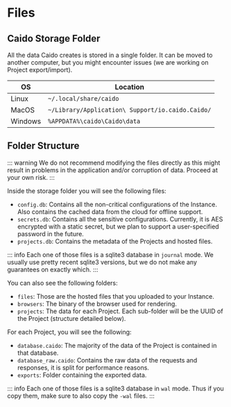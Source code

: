 # Files

## Caido Storage Folder

All the data Caido creates is stored in a single folder.
It can be moved to another computer, but you might encounter issues (we are working on Project export/import).

| OS      | Location                                         |
| ------- | ------------------------------------------------ |
| Linux   | `~/.local/share/caido`                           |
| MacOS   | `~/Library/Application\ Support/io.caido.Caido/` |
| Windows | `%APPDATA%\caido\Caido\data`                     |

## Folder Structure

::: warning
We do not recommend modifying the files directly as this might result in problems in the application and/or corruption of data. Proceed at your own risk.
:::

Inside the storage folder you will see the following files:

- `config.db`: Contains all the non-critical configurations of the Instance. Also contains the cached data from the cloud for offline support.
- `secrets.db`: Contains all the sensitive configurations. Currently, it is AES encrypted with a static secret, but we plan to support a user-specified password in the future.
- `projects.db`: Contains the metadata of the Projects and hosted files.

::: info
Each one of those files is a sqlite3 database in `journal` mode. We usually use pretty recent sqlite3 versions, but we do not make any guarantees on exactly which.
:::

You can also see the following folders:

- `files`: Those are the hosted files that you uploaded to your Instance.
- `browsers`: The binary of the browser used for rendering.
- `projects`: The data for each Project. Each sub-folder will be the UUID of the Project (structure detailed below).

For each Project, you will see the following:

- `database.caido`: The majority of the data of the Project is contained in that database.
- `database_raw.caido`: Contains the raw data of the requests and responses, it is split for performance reasons.
- `exports`: Folder containing the exported data.

::: info
Each one of those files is a sqlite3 database in `wal` mode. Thus if you copy them, make sure to also copy the `-wal` files.
:::
